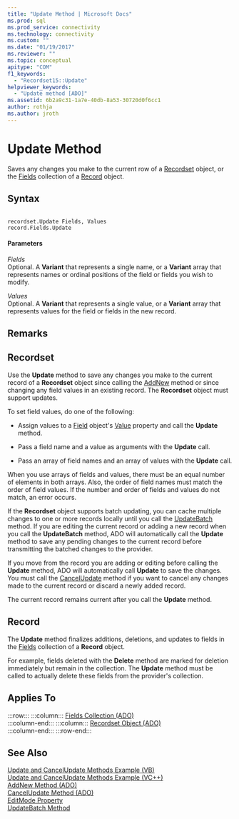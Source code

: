 ```yaml
---
title: "Update Method | Microsoft Docs"
ms.prod: sql
ms.prod_service: connectivity
ms.technology: connectivity
ms.custom: ""
ms.date: "01/19/2017"
ms.reviewer: ""
ms.topic: conceptual
apitype: "COM"
f1_keywords: 
  - "Recordset15::Update"
helpviewer_keywords: 
  - "Update method [ADO]"
ms.assetid: 6b2a9c31-1a7e-40db-8a53-30720d0f6cc1
author: rothja
ms.author: jroth
---
```

# Update Method
Saves any changes you make to the current row of a [Recordset](../../../ado/reference/ado-api/recordset-object-ado.md) object, or the [Fields](../../../ado/reference/ado-api/fields-collection-ado.md) collection of a [Record](../../../ado/reference/ado-api/record-object-ado.md) object.  
  
## Syntax  
  
```  
  
recordset.Update Fields, Values  
record.Fields.Update  
```  
  
#### Parameters  
 *Fields*  
 Optional. A **Variant** that represents a single name, or a **Variant** array that represents names or ordinal positions of the field or fields you wish to modify.  
  
 *Values*  
 Optional. A **Variant** that represents a single value, or a **Variant** array that represents values for the field or fields in the new record.  
  
## Remarks  
  
## Recordset  
 Use the **Update** method to save any changes you make to the current record of a **Recordset** object since calling the [AddNew](../../../ado/reference/ado-api/addnew-method-ado.md) method or since changing any field values in an existing record. The **Recordset** object must support updates.  
  
 To set field values, do one of the following:  
  
-   Assign values to a [Field](../../../ado/reference/ado-api/field-object.md) object's [Value](../../../ado/reference/ado-api/value-property-ado.md) property and call the **Update** method.  
  
-   Pass a field name and a value as arguments with the **Update** call.  
  
-   Pass an array of field names and an array of values with the **Update** call.  
  
 When you use arrays of fields and values, there must be an equal number of elements in both arrays. Also, the order of field names must match the order of field values. If the number and order of fields and values do not match, an error occurs.  
  
 If the **Recordset** object supports batch updating, you can cache multiple changes to one or more records locally until you call the [UpdateBatch](../../../ado/reference/ado-api/updatebatch-method.md) method. If you are editing the current record or adding a new record when you call the **UpdateBatch** method, ADO will automatically call the **Update** method to save any pending changes to the current record before transmitting the batched changes to the provider.  
  
 If you move from the record you are adding or editing before calling the **Update** method, ADO will automatically call **Update** to save the changes. You must call the [CancelUpdate](../../../ado/reference/ado-api/cancelupdate-method-ado.md) method if you want to cancel any changes made to the current record or discard a newly added record.  
  
 The current record remains current after you call the **Update** method.  
  
## Record  
 The **Update** method finalizes additions, deletions, and updates to fields in the [Fields](../../../ado/reference/ado-api/fields-collection-ado.md) collection of a **Record** object.  
  
 For example, fields deleted with the **Delete** method are marked for deletion immediately but remain in the collection. The **Update** method must be called to actually delete these fields from the provider's collection.  
  
## Applies To  

:::row:::
    :::column:::
        [Fields Collection (ADO)](../../../ado/reference/ado-api/fields-collection-ado.md)  
    :::column-end:::
    :::column:::
        [Recordset Object (ADO)](../../../ado/reference/ado-api/recordset-object-ado.md)  
    :::column-end:::
:::row-end:::

## See Also  
 [Update and CancelUpdate Methods Example (VB)](../../../ado/reference/ado-api/update-and-cancelupdate-methods-example-vb.md)   
 [Update and CancelUpdate Methods Example (VC++)](../../../ado/reference/ado-api/update-and-cancelupdate-methods-example-vc.md)   
 [AddNew Method (ADO)](../../../ado/reference/ado-api/addnew-method-ado.md)   
 [CancelUpdate Method (ADO)](../../../ado/reference/ado-api/cancelupdate-method-ado.md)   
 [EditMode Property](../../../ado/reference/ado-api/editmode-property.md)   
 [UpdateBatch Method](../../../ado/reference/ado-api/updatebatch-method.md)
